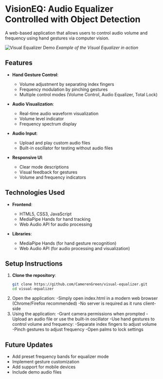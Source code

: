 # VisionEQ: Audio Equalizer Controlled with Object Detection  

A web-based application that allows users to control audio volume and frequency using hand gestures via computer vision.

![Visual Equalizer Demo](demo.gif) *Example of the Visual Equalizer in action*

## Features

- **Hand Gesture Control**:
  - Volume adjustment by separating index fingers
  - Frequency modulation by pinching gestures
  - Multiple control modes (Volume Control, Audio Equalizer, Total Lock)

- **Audio Visualization**:
  - Real-time audio waveform visualization
  - Volume level indicator
  - Frequency spectrum display

- **Audio Input**:
  - Upload and play custom audio files
  - Built-in oscillator for testing without audio files

- **Responsive UI**:
  - Clear mode descriptions
  - Visual feedback for gestures
  - Volume and frequency indicators

## Technologies Used

- **Frontend**:
  - HTML5, CSS3, JavaScript
  - MediaPipe Hands for hand tracking
  - Web Audio API for audio processing

- **Libraries**:
  - MediaPipe Hands (for hand gesture recognition)
  - Web Audio API (for audio processing and visualization)

## Setup Instructions

1. **Clone the repository**:
   ```bash
   git clone https://github.com/CamerenGreen/visual-equalizer.git
   cd visual-equalizer
2. Open the application:
  -Simply open index.html in a modern web browser (Chrome/Firefox recommended)
  -No server is required as it runs client-side
3. Using the application:
  -Grant camera permissions when prompted
  -Upload an audio file or use the built-in oscillator
  -Use hand gestures to control volume and frequency:
    -Separate index fingers to adjust volume
    -Pinch gestures to adjust frequency
    -Open palms to lock settings

## Future Updates
- Add preset frequency bands for equalizer mode
- Implement gesture customization
- Add support for mobile devices
- Include demo audio files




